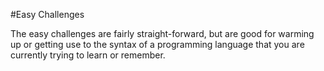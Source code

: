 #Easy Challenges

The easy challenges are fairly straight-forward, but are good for warming up or getting use to the syntax of a programming language that you are currently trying to learn or remember.
